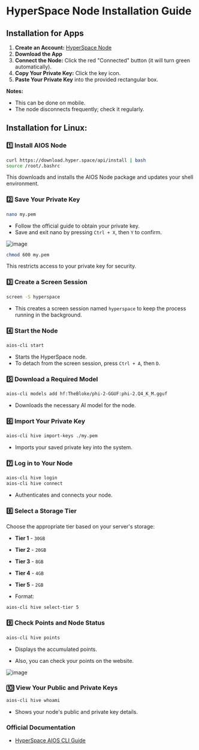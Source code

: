 # HyperSpace Node Installation Guide

## Installation for Apps
1. **Create an Account:** [HyperSpace Node](https://node.hyper.space/)
2. **Download the App**
3. **Connect the Node:** Click the red "Connected" button (it will turn green automatically).
4. **Copy Your Private Key:** Click the key icon.
5. **Paste Your Private Key** into the provided rectangular box.

**Notes:**
- This can be done on mobile.
- The node disconnects frequently; check it regularly.



## Installation for Linux:

### 1️⃣ Install AIOS Node
```sh
curl https://download.hyper.space/api/install | bash
source /root/.bashrc
```
This downloads and installs the AIOS Node package and updates your shell environment.

### 2️⃣ Save Your Private Key
```sh
nano my.pem
```
- Follow the official guide to obtain your private key.
- Save and exit nano by pressing `Ctrl + X`, then `Y` to confirm.

![image](https://github.com/user-attachments/assets/218e2abb-917a-4d6c-a72c-832e0a18cfff)
  
```sh
chmod 600 my.pem
```
This restricts access to your private key for security.

### 3️⃣ Create a Screen Session
```sh
screen -S hyperspace
```
- This creates a screen session named `hyperspace` to keep the process running in the background.

### 4️⃣ Start the Node
```sh
aios-cli start
```
- Starts the HyperSpace node.
- To detach from the screen session, press `Ctrl + A`, then `D`.

### 5️⃣ Download a Required Model
```sh
aios-cli models add hf:TheBloke/phi-2-GGUF:phi-2.Q4_K_M.gguf
```
- Downloads the necessary AI model for the node.

### 6️⃣ Import Your Private Key
```sh
aios-cli hive import-keys ./my.pem
```
- Imports your saved private key into the system.

### 7️⃣ Log in to Your Node
```sh
aios-cli hive login
aios-cli hive connect
```
- Authenticates and connects your node.

### 8️⃣ Select a Storage Tier
Choose the appropriate tier based on your server's storage:
- **Tier 1** - `30GB`
- **Tier 2** - `20GB`
- **Tier 3** - `8GB`
- **Tier 4** - `4GB`
- **Tier 5** - `2GB`

- Format: 
```sh
aios-cli hive select-tier 5
```

### 9️⃣ Check Points and Node Status
```sh
aios-cli hive points
```
- Displays the accumulated points.

- Also, you can check your points on the website.
  
![image](https://github.com/user-attachments/assets/4bcd39d1-087e-46de-b185-b9b37f54a2d7)


### 🔟 View Your Public and Private Keys
```sh
aios-cli hive whoami
```
- Shows your node's public and private key details.


### Official Documentation
- [HyperSpace AIOS CLI Guide](https://github.com/hyperspaceai/aios-cli?tab=readme-ov-file)
